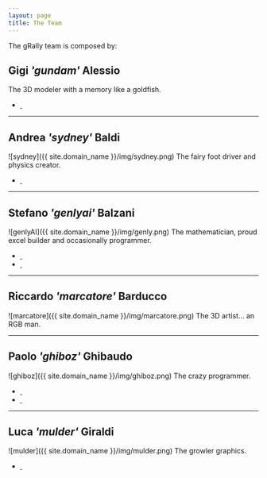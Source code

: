 ```yaml
---
layout: page
title: The Team
---
```


The gRally team is composed by:

## Gigi *'gundam'* Alessio
The 3D modeler with a memory like a goldfish.

<ul>
    <li class="fa fa-twitter"><a href="https://twitter.com/GGA2014" target="_blank">&nbsp;</a></li>
</ul>

---

## Andrea *'sydney'* Baldi
![sydney]({{ site.domain_name }}/img/sydney.png)
The fairy foot driver and physics creator.
<ul>
    <li class="fa fa-globe"><a href="http://www.andreabaldi.net" target="_blank">&nbsp;</a></li>
</ul>

---

## Stefano *'genlyai'* Balzani
![genlyAI]({{ site.domain_name }}/img/genly.png)
The mathematician, proud excel builder and occasionally programmer.

<ul>
    <li class="fa fa-twitter"><a href="https://twitter.com/Genly_Ai" target="_blank">&nbsp;</a></li>
    <li class="fa fa-globe"><a href="http://www.genlyai.net" target="_blank">&nbsp;</a></li>
</ul>

---

## Riccardo *'marcatore'* Barducco
![marcatore]({{ site.domain_name }}/img/marcatore.png)
The 3D artist... an RGB man.

---

## Paolo *'ghiboz'* Ghibaudo
![ghiboz]({{ site.domain_name }}/img/ghiboz.png)
The crazy programmer.

<ul>
    <li class="fa fa-twitter"><a href="https://twitter.com/ghiboz" target="_blank">&nbsp;</a></li>
    <li class="fa fa-globe"><a href="http://www.ghiboz.com" target="_blank">&nbsp;</a></li>
</ul>

---

## Luca *'mulder'* Giraldi
![mulder]({{ site.domain_name }}/img/mulder.png)
The growler graphics.

<ul>
    <li class="fa fa-globe"><a href="http://www.formulazero.it" target="_blank">&nbsp;</a></li>
</ul>
